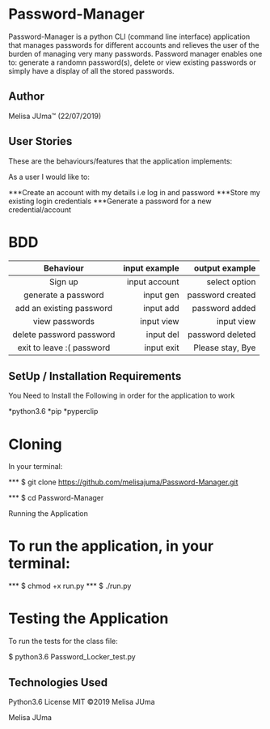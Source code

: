 # Password-Manager

Password-Manager is a python CLI (command line interface) application that manages passwords for different accounts and relieves the user of the burden of managing very many passwords. Password manager enables one to: generate a randomn password(s), delete or view existing passwords or simply have a display of all the stored passwords.

## Author
Melisa JUma™ (22/07/2019)


## User Stories

These are the behaviours/features that the application implements:

As a user I would like to:

***Create an account with my details i.e log in and password
***Store my existing login credentials
***Generate a password for a new credential/account

# BDD

|Behaviour                     | input example       |  output example    |
| :---------------------------:|--------------------:| ------------------:|
| Sign up                      | input account       | select option      |
| generate a password          | input gen           | password created   |
| add an existing password     | input add           | password added     |
| view passwords | input view  | input view          | password list      |
| delete password password     | input del           | password deleted   |
| exit to leave :( password    | input exit          | Please stay, Bye   |



## SetUp / Installation Requirements
You Need to Install the Following in order for the application to work

*python3.6
*pip
*pyperclip

# Cloning
In your terminal:

*** $ git clone https://github.com/melisajuma/Password-Manager.git

*** $ cd Password-Manager

Running the Application

# To run the application, in your terminal:

*** $ chmod +x run.py
*** $ ./run.py

# Testing the Application

To run the tests for the class file:

$ python3.6 Password_Locker_test.py

## Technologies Used
Python3.6
License
MIT ©2019 Melisa JUma

Melisa JUma